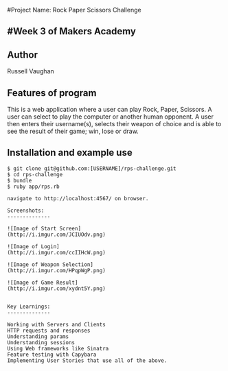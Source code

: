 #Project Name: Rock Paper Scissors Challenge

#Week 3 of Makers Academy
--------------------------

Author
--------

Russell Vaughan

Features of program
--------------------

This is a web application where a user can play Rock, Paper, Scissors. A user can select to play the computer or another human opponent. A user then enters their username(s), selects their weapon of choice and is able to see the result of their game; win, lose or draw.

Installation and example use
----------------------------

```
$ git clone git@github.com:[USERNAME]/rps-challenge.git
$ cd rps-challenge
$ bundle
$ ruby app/rps.rb

navigate to http://localhost:4567/ on browser.

Screenshots:
--------------

![Image of Start Screen]
(http://i.imgur.com/JCIUOdv.png)

![Image of Login]
(http://i.imgur.com/ccIIHcW.png)

![Image of Weapon Selection]
(http://i.imgur.com/HPqpWgP.png)

![Image of Game Result]
(http://i.imgur.com/xydnt5Y.png)


Key Learnings:
--------------

Working with Servers and Clients
HTTP requests and responses
Understanding params
Understanding sessions
Using Web frameworks like Sinatra
Feature testing with Capybara
Implementing User Stories that use all of the above.
